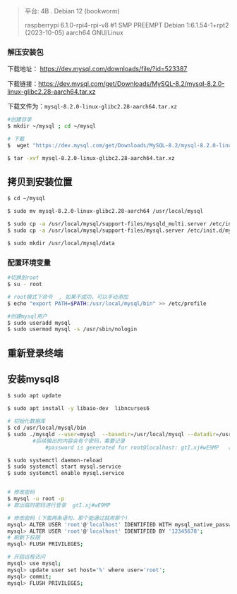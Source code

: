>平台:  4B . Debian 12 (bookworm)
>
>raspberrypi 6.1.0-rpi4-rpi-v8 #1 SMP PREEMPT Debian 1:6.1.54-1+rpt2 (2023-10-05) aarch64 GNU/Linux



### 解压安装包

下载地址： https://dev.mysql.com/downloads/file/?id=523387

下载链接：https://dev.mysql.com/get/Downloads/MySQL-8.2/mysql-8.2.0-linux-glibc2.28-aarch64.tar.xz

下载文件为：`mysql-8.2.0-linux-glibc2.28-aarch64.tar.xz`

```bash
#创建目录
$ mkdir ~/mysql ; cd ~/mysql

# 下载
$  wget "https://dev.mysql.com/get/Downloads/MySQL-8.2/mysql-8.2.0-linux-glibc2.28-aarch64.tar.xz"

$ tar -xvf mysql-8.2.0-linux-glibc2.28-aarch64.tar.xz
```



## 拷贝到安装位置

```bash
$ cd ~/mysql 

$ sudo mv mysql-8.2.0-linux-glibc2.28-aarch64 /usr/local/mysql

$ sudo cp -a /usr/local/mysql/support-files/mysqld_multi.server /etc/init.d/mysqld_multi
$ sudo cp -a /usr/local/mysql/support-files/mysql.server /etc/init.d/mysql

$ sudo mkdir /usr/local/mysql/data
```



### 配置环境变量

```bash
#切换到root
$ su - root 

# root模式下命令  , 如果不成功，可以手动添加
$ echo "export PATH=$PATH:/usr/local/mysql/bin" >> /etc/profile

#创建mysql用户
$ sudo useradd mysql
$ sudo usermod mysql -s /usr/sbin/nologin 
```



## 重新登录终端



## 安装mysql8

```bash
$ sudo apt update 

$ sudo apt install -y libaio-dev  libncurses6

# 初始化数据库
$ cd /usr/local/mysql/bin 
$ sudo ./mysqld --user=mysql  --basedir=/usr/local/mysql --datadir=/usr/local/mysql/data --initialize
		#后续输出的内容会有个密码，需要记录   
			#password is generated for root@localhost: gtI.xj#wE9MP   最后这个就是密码

$ sudo systemctl daemon-reload 
$ sudo systemctl start mysql.service 
$ sudo systemctl enable mysql.service 


# 修改密码
$ mysql -u root -p 
# 取出临时密码进行登录  gtI.xj#wE9MP

# 修改密码 (下面两条语句，那个能通过就用那个)
mysql> ALTER USER 'root'@'localhost' IDENTIFIED WITH mysql_native_password BY '12345678';
mysql> ALTER USER 'root'@'localhost' IDENTIFIED BY '12345678';
# 刷新下权限
mysql> FLUSH PRIVILEGES;

# 开启远程访问
mysql> use mysql;
mysql> update user set host='%' where user='root';
mysql> commit;
mysql> FLUSH PRIVILEGES;
```

